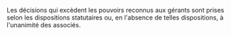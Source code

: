  
 Les décisions qui excèdent les pouvoirs reconnus aux gérants sont prises selon les dispositions statutaires ou, en l'absence de telles dispositions, à l'unanimité des associés.  

  
